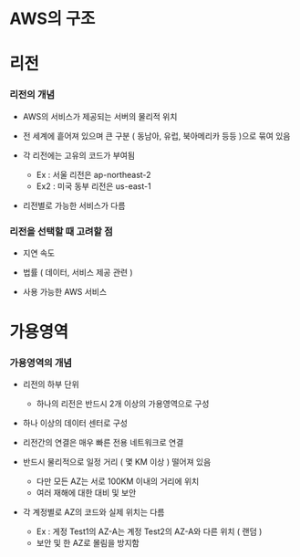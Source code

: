 # AWS의 구조

# 리전
### 리전의 개념

* AWS의 서비스가 제공되는 서버의 물리적 위치
  
* 전 세계에 흩어져 있으며 큰 구분 ( 동남아, 유럽, 북아메리카 등등 )으로 묶여 있음
  
* 각 리전에는 고유의 코드가 부여됨
    * Ex : 서울 리전은 ap-northeast-2
    * Ex2 : 미국 동부 리전은 us-east-1
      
* 리전별로 가능한 서비스가 다름

### 리전을 선택할 때 고려할 점

* 지연 속도
  
* 법률 ( 데이터, 서비스 제공 관련 )
  
* 사용 가능한 AWS 서비스

# 가용영역
### 가용영역의 개념

* 리전의 하부 단위
    * 하나의 리전은 반드시 2개 이상의 가용영역으로 구성
      
* 하나 이상의 데이터 센터로 구성
  
* 리전간의 연결은 매우 빠른 전용 네트워크로 연결
  
* 반드시 물리적으로 일정 거리 ( 몇 KM 이상 ) 떨어져 있음
    * 다만 모든 AZ는 서로 100KM 이내의 거리에 위치
    * 여러 재해에 대한 대비 및 보안

* 각 계정별로 AZ의 코드와 실제 위치는 다름
    * Ex : 게정 Test1의 AZ-A는 계정 Test2의 AZ-A와 다른 위치 ( 랜덤 )
    * 보안 및 한 AZ로 몰림을 방지함
